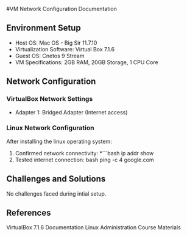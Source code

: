 #VM Network Configuration Documentation

## Environment Setup

* Host OS: Mac OS - Big Sir 11.7.10
* Virtualization Software: Virtual Box 7.1.6
* Guest OS: Cnetos 9 Stream
* VM Specifications: 2GB RAM, 20GB Storage, 1 CPU Core

## Network Configuration

### VirtualBox Network Settings

* Adapter 1: Bridged Adapter (Internet access)

### Linux Network Configuration

After installing the linux operating system: 
1. Confirmed network connectivity: 
*```bash
ip addr show
2. Tested internet connection:
bash
ping -c 4 google.com

## Challenges and Solutions
No challenges faced during intial setup.

## References

VirtualBox 7.1.6 Documentation
Linux Administration Course Materials